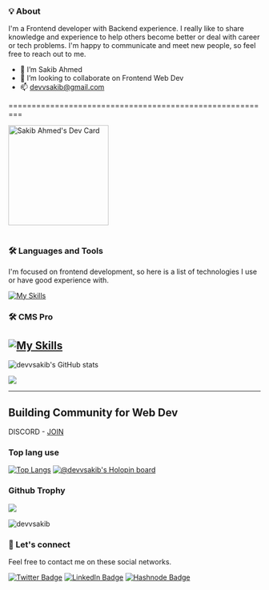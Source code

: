 ### 💡‍ About

I'm a Frontend developer with Backend experience. I really like to share knowledge and experience to help others become better or deal with career or tech problems. I'm happy to communicate and meet new people, so feel free to reach out to me.
- 👋 I’m Sakib Ahmed
- 💞️ I’m looking to collaborate on Frontend Web Dev
- 📫 devvsakib@gmail.com

=========================================================



<a href="https://app.daily.dev/devvsakib">
<img src="https://api.daily.dev/devcards/a709fe2da0104532bac3a421cdec7139.png?r=8lg" width="200" alt="Sakib Ahmed's Dev Card"/>
</a>

<br>
<br>

### 🛠️ Languages and Tools

I'm focused on frontend development, so here is a list of technologies I use or have good experience with.

[![My Skills](https://skillicons.dev/icons?i=js,ts,html,css,tailwind,styledcomponents,materialui,react,redux,nextjs,graphql,firebase,bash,git,github,webpack,vite,cpp,php,mysql,python,django&perline=10)](https://skillicons.dev)

### 🛠️ CMS Pro
[![My Skills](https://skillicons.dev/icons?i=wordpress,shopify,joomla&perline=10)](https://skillicons.dev)
---

![devvsakib's GitHub stats](https://github-readme-stats.vercel.app/api?username=devvsakib&show_icons=true&theme=radical)
<div align="left"> 
  <img src="https://github-readme-streak-stats.herokuapp.com/?user=devvsakib&show_icons=true&theme=algolia&include_all_commit=true&count_private=true"/> 
</div>

---
## Building Community for Web Dev
DISCORD - [JOIN](https://discord.com/invite/6XRTeHRxWV)

### Top lang use
[![Top Langs](https://github-readme-stats.vercel.app/api/top-langs/?username=devvsakib&layout=compact)](https://github.com/devvsakib/github-readme-stats) 
[![@devvsakib's Holopin board](https://holopin.me/devvsakib)](https://holopin.io/@devvsakib)
### Github Trophy
 <div align="left">
  <img src="https://github-profile-trophy.vercel.app/?username=devvsakib&column=6&theme=onedark" align="left"/>
</div>
<br>
<p align="left"> <img src="https://komarev.com/ghpvc/?username=devvsakib&label=Visitors&color=0e75b6&style=flat" alt="devvsakib" /></p>

### 💬 Let's connect

Feel free to contact me on these social networks.

[![Twitter Badge](https://img.shields.io/badge/Twitter-1DA1F2?style=for-the-badge&logo=twitter&logoColor=white)](https://twitter.com/devvsakib)
[![LinkedIn Badge](https://img.shields.io/badge/LinkedIn-0077B5?style=for-the-badge&logo=linkedin&logoColor=white)](https://www.linkedin.com/in/devvsakib/)
[![Hashnode Badge](https://img.shields.io/badge/Hashnode-2962FF?style=for-the-badge&logo=hashnode&logoColor=white)](https://hashnode.com/@devvsakib)

<!---
devvsakib/devvsakib is a ✨ special ✨ repository because its `README.md` (this file) appears on your GitHub profile.
You can click the Preview link to take a look at your changes.
--->
